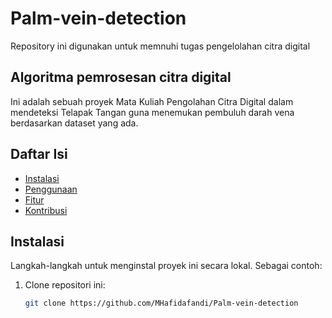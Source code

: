 # Palm-vein-detection

Repository ini digunakan untuk memnuhi tugas pengelolahan citra digital

## Algoritma pemrosesan citra digital

Ini adalah sebuah proyek Mata Kuliah Pengolahan Citra Digital dalam mendeteksi Telapak Tangan guna menemukan pembuluh darah vena berdasarkan dataset yang ada.

## Daftar Isi

- [Instalasi](#instalasi)
- [Penggunaan](#penggunaan)
- [Fitur](#fitur)
- [Kontribusi](#kontribusi)

## Instalasi

Langkah-langkah untuk menginstal proyek ini secara lokal. Sebagai contoh:

1. Clone repositori ini:
   ```bash
   git clone https://github.com/MHafidafandi/Palm-vein-detection
